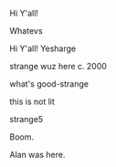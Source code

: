 
Hi Y'all!


Whatevs



Hi Y'all!
Yesharge


strange wuz here c. 2000

what's good-strange

this is not lit


strange5

Boom.

Alan was here.


